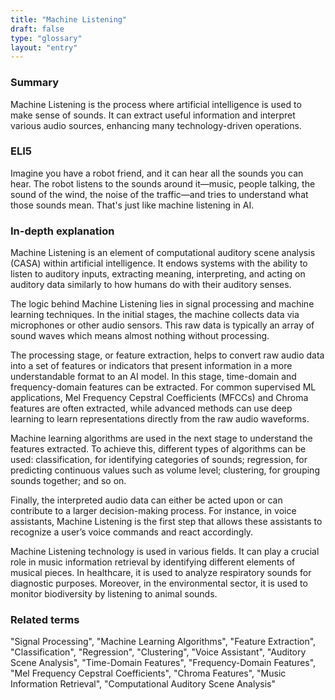 ```yaml
---
title: "Machine Listening"
draft: false
type: "glossary"
layout: "entry"
---
```


### Summary
Machine Listening is the process where artificial intelligence is used to make sense of sounds. It can extract useful information and interpret various audio sources, enhancing many technology-driven operations.

### ELI5
Imagine you have a robot friend, and it can hear all the sounds you can hear. The robot listens to the sounds around it—music, people talking, the sound of the wind, the noise of the traffic—and tries to understand what those sounds mean. That's just like machine listening in AI.

### In-depth explanation
Machine Listening is an element of computational auditory scene analysis (CASA) within artificial intelligence. It endows systems with the ability to listen to auditory inputs, extracting meaning, interpreting, and acting on auditory data similarly to how humans do with their auditory senses.

The logic behind Machine Listening lies in signal processing and machine learning techniques. In the initial stages, the machine collects data via microphones or other audio sensors. This raw data is typically an array of sound waves which means almost nothing without processing.

The processing stage, or feature extraction, helps to convert raw audio data into a set of features or indicators that present information in a more understandable format to an AI model. In this stage, time-domain and frequency-domain features can be extracted. For common supervised ML applications, Mel Frequency Cepstral Coefficients (MFCCs) and Chroma features are often extracted, while advanced methods can use deep learning to learn representations directly from the raw audio waveforms.

Machine learning algorithms are used in the next stage to understand the features extracted. To achieve this, different types of algorithms can be used: classification, for identifying categories of sounds; regression, for predicting continuous values such as volume level; clustering, for grouping sounds together; and so on.

Finally, the interpreted audio data can either be acted upon or can contribute to a larger decision-making process. For instance, in voice assistants, Machine Listening is the first step that allows these assistants to recognize a user’s voice commands and react accordingly.

Machine Listening technology is used in various fields. It can play a crucial role in music information retrieval by identifying different elements of musical pieces. In healthcare, it is used to analyze respiratory sounds for diagnostic purposes. Moreover, in the environmental sector, it is used to monitor biodiversity by listening to animal sounds.

### Related terms
"Signal Processing", "Machine Learning Algorithms", "Feature Extraction", "Classification", "Regression", "Clustering", "Voice Assistant", "Auditory Scene Analysis", "Time-Domain Features", "Frequency-Domain Features", "Mel Frequency Cepstral Coefficients", "Chroma Features", "Music Information Retrieval", "Computational Auditory Scene Analysis"

